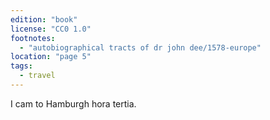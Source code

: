 ```yaml
---
edition: "book"
license: "CC0 1.0"
footnotes:
  - "autobiographical tracts of dr john dee/1578-europe"
location: "page 5"
tags:
  - travel
---
```

I cam to Hamburgh hora tertia.
